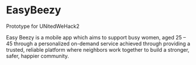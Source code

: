 # EasyBeezy
Prototype for UNitedWeHack2

Easy Beezy is a mobile app which aims to support busy women, aged 25 – 45 through a personalized on-demand service achieved through providing a trusted, reliable platform where neighbors work together to build a stronger, safer, happier community.
